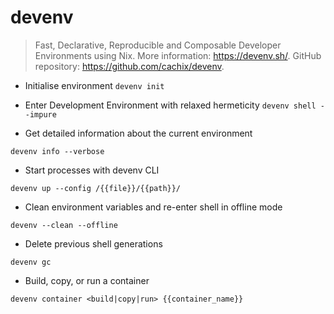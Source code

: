 # devenv

> Fast, Declarative, Reproducible and Composable Developer Environments using Nix.
> More information: <https://devenv.sh/>.
> GitHub repository: <https://github.com/cachix/devenv>.

- Initialise environment
`devenv init`

- Enter Development Environment with relaxed hermeticity
`devenv shell --impure`

- Get detailed information about the current environment

`devenv info --verbose`

- Start processes with devenv CLI

`devenv up --config /{{file}}/{{path}}/`

- Clean environment variables and re-enter shell in offline mode

`devenv --clean --offline`

- Delete previous shell generations

`devenv gc`

- Build, copy, or run a container

`devenv container <build|copy|run> {{container_name}}`
